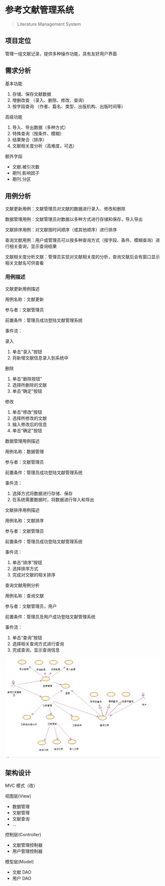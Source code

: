 # 参考文献管理系统

> Literature Management System

## 项目定位

管理一组文献记录，提供多种操作功能，具有友好用户界面

## 需求分析

基本功能

1. 存储、保存文献数据
2. 增删改查 （录入、删除、修改、查询）
3. 按字段查询 （作者、篇名、类型、出版机构、出版时间等）

高级功能

1. 导入、导出数据（多种方式）
2. 特殊查询（按条件、模糊）
3. 结果聚合（排序）
4. 文献相关度分析（高难度，可选）

额外字段

+ 文献.被引次数
+ 期刊.影响因子
+ 期刊.分区

## 用例分析

文献更新用例：文献管理员对文献的数据进行录入、修改和删除

数据管理用例：文献管理员对数据以多种方式进行存储和保存，导入导出

文献排序用例：对文献按时间顺序（或其他顺序）进行排序

查询文献用例：用户或管理员可以按多种查询方式（按字段、条件、模糊查询）进行相关查询，显示查询结果

文献相关度分析文献：管理员实现对文献相关度的分析，查询文献后会有窗口显示相关文献名可供查看

### 用例描述

文献更新用例描述

用例名称：文献更新

参与者：文献管理员

前置条件：管理员成功登陆文献管理系统

事件流：

录入

1. 单击“录入”按钮
2. 将新增文献信息录入到系统中

删除

1. 单击“删除按钮”
2. 选择所删除的文献
3. 单击“确定”按钮

修改

1. 单击“修改”按钮
2. 选择所修改的文献
3. 输入修改后的信息
4. 单击“确定”按钮

数据管理用例描述

用例名称：数据管理

参与者：文献管理员

前置条件：管理员成功登陆文献管理系统

事件流：

1. 选择方式将数据进行存储、保存
1. 在系统需要数据时，将数据进行导入和导出

文献排序用例描述

用例名称：文献排序

参与者：文献管理员

前置条件：管理员成功登陆文献管理系统

事件流：

1. 单击“排序”按钮
2. 选择排序方式
3. 完成对文献的相关排序

查询文献用例分析

用例名称：查询文献

参与者：文献管理员，用户

前置条件：管理员及用户成功登陆文献管理系统

事件流：
1. 单击“查询”按钮
2. 选择相关查询方式进行查询
3. 完成查询，显示查询信息

![用例](usecase.jpg)

## 架构设计

MVC 模式（改）

视图层(View)

+ 数据管理
+ 文献管理
+ 文献查询
+ ...

控制层(Controller)

+ 文献管理控制器
+ 用户管理控制器

模型层(Model)

+ 文献 DAO
+ 用户 DAO
